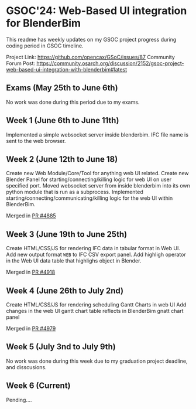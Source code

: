 # GSOC'24: Web-Based UI integration for BlenderBim

This readme has weekly updates on my GSOC project progress during coding period in GSOC timeline.

Project Link: https://github.com/opencax/GSoC/issues/87
Community Forum Post: https://community.osarch.org/discussion/2152/gsoc-project-web-based-ui-integration-with-blenderbim#latest

## Exams (May 25th to June 6th)

No work was done during this period due to my exams.

## Week 1 (June 6th to June 11th)

Implemented a simple websocket server inside blenderbim.
IFC file name is sent to the web browser.

## Week 2 (June 12th to June 18)

Create new Web Module/Core/Tool for anything web UI related.
Create new Blender Panel for starting/connecting/killing logic for web UI on user specified port.
Moved websocket server from inside blenderbim into its own python module that is run as a subprocess.
Implemented starting/connecting/communicating/killing logic for the web UI within BlenderBim.

Merged in [PR #4885](https://github.com/IfcOpenShell/IfcOpenShell/pull/4885#issuecomment-2175543797)

## Week 3 (June 19th to June 25th)

Create HTML/CSS/JS for rendering IFC data in tabular format in Web UI.
Add new output format `WEB` to IFC CSV export panel.
Add highligh operator in the Web UI data table that highlighs object in Blender.

Merged in [PR #4918](https://github.com/IfcOpenShell/IfcOpenShell/pull/4918)

## Week 4 (June 26th to July 2nd)

Create HTML/CSS/JS for rendering scheduling Gantt Charts in web UI
Add changes in the web UI gantt chart table reflects in BlenderBim gnatt chart panel

Merged in [PR #4979](https://github.com/IfcOpenShell/IfcOpenShell/pull/4979)

## Week 5 (July 3nd to July 9th)

No work was done during this week due to my graduation project deadline, and disscusions.

## Week 6 (Current)

Pending....
